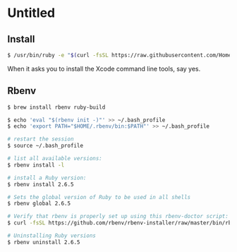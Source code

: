 # Untitled

## Install

```bash
$ /usr/bin/ruby -e "$(curl -fsSL https://raw.githubusercontent.com/Homebrew/install/master/install)"
```

When it asks you to install the Xcode command line tools, say yes.

## Rbenv

```bash
$ brew install rbenv ruby-build

$ echo 'eval "$(rbenv init -)"' >> ~/.bash_profile
$ echo 'export PATH="$HOME/.rbenv/bin:$PATH"' >> ~/.bash_profile

# restart the session
$ source ~/.bash_profile

# list all available versions:
$ rbenv install -l

# install a Ruby version:
$ rbenv install 2.6.5

# Sets the global version of Ruby to be used in all shells
$ rbenv global 2.6.5

# Verify that rbenv is properly set up using this rbenv-doctor script:
$ curl -fsSL https://github.com/rbenv/rbenv-installer/raw/master/bin/rbenv-doctor | bash

# Uninstalling Ruby versions
$ rbenv uninstall 2.6.5
```

